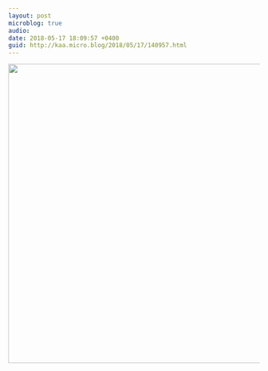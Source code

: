 ```yaml
---
layout: post
microblog: true
audio: 
date: 2018-05-17 18:09:57 +0400
guid: http://kaa.micro.blog/2018/05/17/140957.html
---
```



<img src="http://www.kaa.bz/uploads/2018/cb944c1658.jpg" width="600" height="599" />
